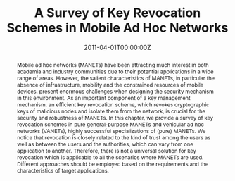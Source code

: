 ---
title: "A Survey of Key Revocation Schemes in Mobile Ad Hoc Networks"
authors:
- admin
- Guang Gong

date: "2011-04-01T00:00:00Z"
doi: "10.1142/9789814273046_0010"

# Publication type.
# Legend: 0 = Uncategorized; 1 = Conference paper; 2 = Journal article;
# 3 = Preprint / Working Paper; 4 = Report; 5 = Book; 6 = Book section;
# 7 = Thesis; 8 = Patent
publication_types: ["6"]

# Publication name and optional abbreviated publication name.
publication: "*Chapter in Handbook on Security and Networks*"
publication_short: ""

abstract: Mobile ad hoc networks (MANETs) have been attracting much interest in both academia and industry communities due to their potential applications in a wide range of areas. However, the salient characteristics of MANETs, in particular the absence of infrastructure, mobility and the constrained resources of mobile devices, present enormous challenges when designing the security mechanism in this environment. As an important component of a key management mechanism, an efficient key revocation scheme, which revokes cryptographic keys of malicious nodes and isolate them from the network, is crucial for the security and robustness of MANETs. In this chapter, we provide a survey of key revocation schemes in pure general-purpose MANETs and vehicular ad hoc networks (VANETs), highly successful specializations of (pure) MANETs. We notice that revocation is closely related to the kind of trust among the users as well as between the users and the authorities, which can vary from one application to another. Therefore, there is not a universal solution for key revocation which is applicable to all the scenarios where MANETs are used. Different approaches should be employed based on the requirements and the characteristics of target applications.
---